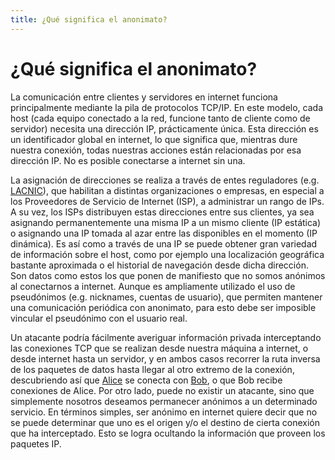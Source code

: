 ```yaml
---
title: ¿Qué significa el anonimato?
---
```


¿Qué significa el anonimato?
===============

La comunicación entre clientes y servidores en internet funciona principalmente mediante la pila de protocolos TCP/IP. En este
modelo, cada host (cada equipo conectado a la red, funcione tanto de cliente como de servidor) necesita una dirección IP,
prácticamente única. Esta dirección es un identificador global en internet, lo que significa que, mientras dure nuestra conexión,
todas nuestras acciones están relacionadas por esa dirección IP. No es posible conectarse a internet sin una.

La asignación de direcciones se realiza a través de entes reguladores (e.g. [LACNIC][]), que habilitan a distintas organizaciones o
empresas, en especial a los Proveedores de Servicio de Internet (ISP), a administrar un rango de IPs. A su vez, los ISPs
distribuyen estas direcciones entre sus clientes, ya sea asignando permanentemente una misma IP a un mismo cliente (IP estática) o
asignando una IP tomada al azar entre las disponibles en el momento (IP dinámica). Es así como a través de una IP se puede obtener
gran variedad de información sobre el host, como por ejemplo una localización geográfica bastante aproximada o el historial de
navegación desde dicha dirección. Son datos como estos los que ponen de manifiesto que no somos anónimos al conectarnos a
internet. Aunque es ampliamente utilizado el uso de pseudónimos (e.g. nicknames, cuentas de usuario), que permiten mantener una
comunicación periódica con anonimato, para esto debe ser imposible vincular el pseudónimo con el usuario real.

Un atacante podría fácilmente averiguar información privada interceptando las conexiones TCP que se realizan desde nuestra máquina
a internet, o desde internet hasta un servidor, y en ambos casos recorrer la ruta inversa de los paquetes de datos hasta llegar al
otro extremo de la conexión, descubriendo así que [Alice][] se conecta con [Bob][], o que Bob recibe conexiones de Alice. Por otro lado,
puede no existir un atacante, sino que simplemente nosotros deseamos permanecer anónimos a un determinado servicio. En términos
simples, ser anónimo en internet quiere decir que no se puede determinar que uno es el origen y/o el destino de cierta conexión
que ha interceptado. Esto se logra ocultando la información que proveen los paquetes IP.

[LACNIC]: http://lacnic.net/
[Alice]: http://es.wikipedia.org/wiki/Alice_y_Bob
[Bob]: http://es.wikipedia.org/wiki/Alice_y_Bob

